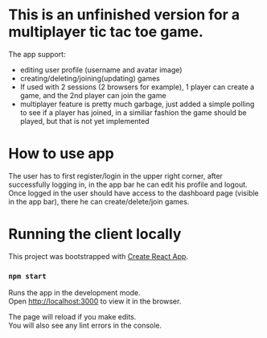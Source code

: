 # This is an unfinished version for a multiplayer tic tac toe game.

The app support:
* editing user profile (username and avatar image)
* creating/deleting/joining(updating) games
* If used with 2 sessions (2 browsers for example), 1 player can create a game, and the 2nd player can join the game
* multiplayer feature is pretty much garbage, just added a simple polling to see if a player has joined, in a similiar fashion the game should be played, but that is not yet implemented


# How to use app
The user has to first register/login in the upper right corner, after successfully logging in, in the app bar he can edit his profile and logout.
Once logged in the user should have access to the dashboard page (visible in the app bar), there he can create/delete/join games.

# Running the client locally

This project was bootstrapped with [Create React App](https://github.com/facebook/create-react-app).

### `npm start`

Runs the app in the development mode.\
Open [http://localhost:3000](http://localhost:3000) to view it in the browser.

The page will reload if you make edits.\
You will also see any lint errors in the console.
